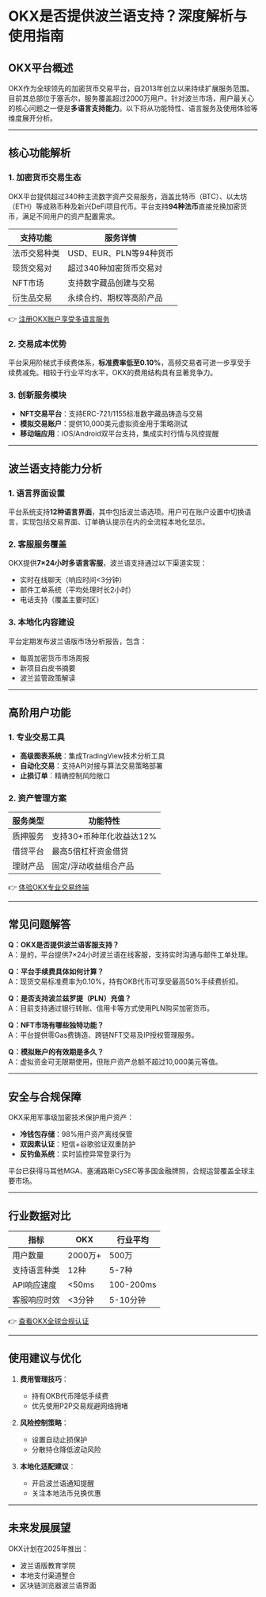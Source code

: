 # OKX是否提供波兰语支持？深度解析与使用指南

## OKX平台概述  
OKX作为全球领先的加密货币交易平台，自2013年创立以来持续扩展服务范围。目前其总部位于塞舌尔，服务覆盖超过2000万用户。针对波兰市场，用户最关心的核心问题之一便是**多语言支持能力**。以下将从功能特性、语言服务及使用体验等维度展开分析。

---

## 核心功能解析  
### 1. 加密货币交易生态  
OKX平台提供超过340种主流数字资产交易服务，涵盖比特币（BTC）、以太坊（ETH）等成熟币种及新兴DeFi项目代币。平台支持**94种法币**直接兑换加密货币，满足不同用户的资产配置需求。

| 支持功能          | 服务详情                      |
|-------------------|-----------------------------|
| 法币交易种类      | USD、EUR、PLN等94种货币       |
| 现货交易对        | 超过340种加密货币交易对       |
| NFT市场           | 支持数字藏品创建与交易        |
| 衍生品交易        | 永续合约、期权等高阶产品      |

👉 [注册OKX账户享受多语言服务](https://bit.ly/okx_welcome)

### 2. 交易成本优势  
平台采用阶梯式手续费体系，**标准费率低至0.10%**，高频交易者可进一步享受手续费减免。相较于行业平均水平，OKX的费用结构具有显著竞争力。

### 3. 创新服务模块  
- **NFT交易平台**：支持ERC-721/1155标准数字藏品铸造与交易  
- **模拟交易账户**：提供10,000美元虚拟资金用于策略测试  
- **移动端应用**：iOS/Android双平台支持，集成实时行情与风控提醒  

---

## 波兰语支持能力分析  
### 1. 语言界面设置  
平台系统支持**12种语言界面**，其中包括波兰语选项。用户可在账户设置中切换语言，实现包括交易界面、订单确认提示在内的全流程本地化显示。

### 2. 客服服务覆盖  
OKX提供**7×24小时多语言客服**，波兰语支持通过以下渠道实现：  
- 实时在线聊天（响应时间<3分钟）  
- 邮件工单系统（平均处理时长2小时）  
- 电话支持（覆盖主要时区）  

### 3. 本地化内容建设  
平台定期发布波兰语版市场分析报告，包含：  
- 每周加密货币市场周报  
- 新项目白皮书摘要  
- 波兰监管政策解读  

---

## 高阶用户功能  
### 1. 专业交易工具  
- **高级图表系统**：集成TradingView技术分析工具  
- **自动化交易**：支持API对接与算法交易策略部署  
- **止损订单**：精确控制风险敞口  

### 2. 资产管理方案  
| 服务类型       | 功能特性                  |
|----------------|-------------------------|
| 质押服务       | 支持30+币种年化收益达12%  |
| 借贷平台       | 最高5倍杠杆资金借贷       |
| 理财产品       | 固定/浮动收益组合产品     |

👉 [体验OKX专业交易终端](https://bit.ly/okx_welcome)

---

## 常见问题解答  
**Q：OKX是否提供波兰语客服支持？**  
A：是的，平台提供7×24小时波兰语在线客服，支持实时沟通与邮件工单处理。

**Q：平台手续费具体如何计算？**  
A：现货交易标准费率为0.10%，持有OKB代币可享受最高50%手续费折扣。

**Q：是否支持波兰兹罗提（PLN）充值？**  
A：目前支持通过银行转账、信用卡等方式使用PLN购买加密货币。

**Q：NFT市场有哪些独特功能？**  
A：平台提供零Gas费铸造、跨链NFT交易及IP授权管理服务。

**Q：模拟账户的有效期是多久？**  
A：虚拟资金可无限期使用，但账户资产总额不超过10,000美元等值。

---

## 安全与合规保障  
OKX采用军事级加密技术保护用户资产：  
- **冷钱包存储**：98%用户资产离线保管  
- **双因素认证**：短信+谷歌验证双重防护  
- **反钓鱼系统**：实时监控异常登录行为  

平台已获得马耳他MGA、塞浦路斯CySEC等多国金融牌照，合规运营覆盖全球主要市场。

---

## 行业数据对比  
| 指标               | OKX        | 行业平均    |
|--------------------|------------|------------|
| 用户数量           | 2000万+    | 500万      |
| 支持语言种类       | 12种       | 5-7种      |
| API响应速度        | <50ms      | 100-200ms  |
| 客服响应时效       | <3分钟     | 5-10分钟   |

👉 [查看OKX全球合规认证](https://bit.ly/okx_welcome)

---

## 使用建议与优化  
1. **费用管理技巧**：  
   - 持有OKB代币降低手续费  
   - 优先使用P2P交易规避网络拥堵  

2. **风险控制策略**：  
   - 设置自动止损保护  
   - 分散持仓降低波动风险  

3. **本地化适配建议**：  
   - 开启波兰语通知提醒  
   - 关注本地法币兑换优惠  

---

## 未来发展展望  
OKX计划在2025年推出：  
- 波兰语版教育学院  
- 本地支付渠道整合  
- 区块链浏览器波兰语界面  
